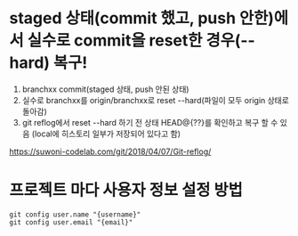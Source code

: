 # staged 상태(commit 했고, push 안한)에서 실수로 commit을 reset한 경우(--hard) 복구!
1. branchxx commit(staged 상태, push 안된 상태)
2. 실수로 branchxx를 origin/branchxx로 reset --hard(파일이 모두 origin 상태로 돌아감)
3. git reflog에서 reset --hard 하기 전 상태 HEAD@{??}를 확인하고 복구 할 수 있음 (local에 히스토리 일부가 저장되어 있다고 함)

https://suwoni-codelab.com/git/2018/04/07/Git-reflog/

# 프로젝트 마다 사용자 정보 설정 방법
```
git config user.name "{username}"
git config user.email "{email}"
```
